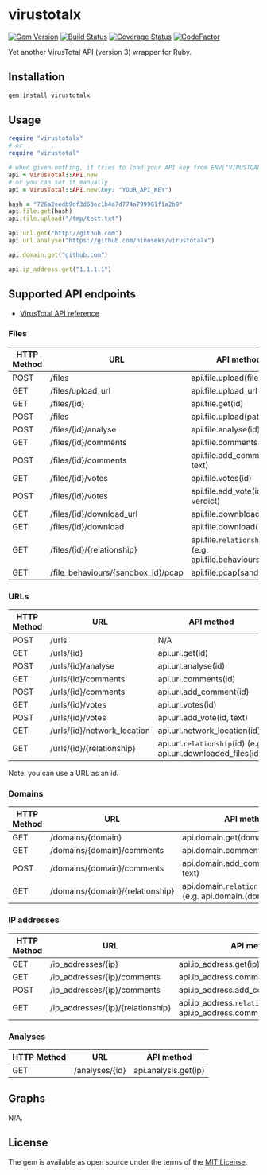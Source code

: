 # virustotalx

[![Gem Version](https://badge.fury.io/rb/virustotalx.svg)](https://badge.fury.io/rb/virustotalx)
[![Build Status](https://travis-ci.org/ninoseki/virustotalx.svg?branch=master)](https://travis-ci.org/ninoseki/virustotalx)
[![Coverage Status](https://coveralls.io/repos/github/ninoseki/virustotalx/badge.svg?branch=master)](https://coveralls.io/github/ninoseki/virustotalx?branch=master)
[![CodeFactor](https://www.codefactor.io/repository/github/ninoseki/virustotalx/badge)](https://www.codefactor.io/repository/github/ninoseki/virustotalx)

Yet another VirusTotal API (version 3) wrapper for Ruby.

## Installation

```bash
gem install virustotalx
```

## Usage

```ruby
require "virustotalx"
# or
require "virustotal"

# when given nothing, it tries to load your API key from ENV["VIRUSTOAL_API_KEY"]
api = VirusTotal::API.new
# or you can set it manually
api = VirusTotal::API.new(key: "YOUR_API_KEY")

hash = "726a2eedb9df3d63ec1b4a7d774a799901f1a2b9"
api.file.get(hash)
api.file.upload("/tmp/test.txt")

api.url.get("http://github.com")
api.url.analyse("https://github.com/ninoseki/virustotalx")

api.domain.get("github.com")

api.ip_address.get("1.1.1.1")
```

## Supported API endpoints

* [VirusTotal API reference](https://developers.virustotal.com/v3.0/reference#overview)

### Files

| HTTP Method | URL                                | API method                                                 |
|-------------|------------------------------------|------------------------------------------------------------|
| POST        | /files                             | api.file.upload(filepath)                                  |
| GET         | /files/upload_url                  | api.file.upload_url                                        |
| GET         | /files/{id}                        | api.file.get(id)                                           |
| POST        | /files                             | api.file.upload(path)                                      |
| POST        | /files/{id}/analyse                | api.file.analyse(id)                                       |
| GET         | /files/{id}/comments               | api.file.comments(id)                                      |
| POST        | /files/{id}/comments               | api.file.add_comment(id, text)                             |
| GET         | /files/{id}/votes                  | api.file.votes(id)                                         |
| POST        | /files/{id}/votes                  | api.file.add_vote(id, verdict)                             |
| GET         | /files/{id}/download_url           | api.file.downbload_url(id)                                 |
| GET         | /files/{id}/download               | api.file.download(id)                                      |
| GET         | /files/{id}/{relationship}         | api.file.`relationship`(id) (e.g. api.file.behaviours(id)) |
| GET         | /file_behaviours/{sandbox_id}/pcap | api.file.pcap(sandbox_id)                                  |

### URLs

| HTTP Method | URL                         | API method                                                     |
|-------------|-----------------------------|----------------------------------------------------------------|
| POST        | /urls                       | N/A                                                            |
| GET         | /urls/{id}                  | api.url.get(id)                                                |
| POST        | /urls/{id}/analyse          | api.url.analyse(id)                                            |
| GET         | /urls/{id}/comments         | api.url.comments(id)                                           |
| POST        | /urls/{id}/comments         | api.url.add_comment(id)                                        |
| GET         | /urls/{id}/votes            | api.url.votes(id)                                              |
| POST        | /urls/{id}/votes            | api.url.add_vote(id, text)                                     |
| GET         | /urls/{id}/network_location | api.url.network_location(id)                                   |
| GET         | /urls/{id}/{relationship}   | api.url.`relationship`(id) (e.g. api.url.downloaded_files(id)) |

Note: you can use a URL as an id.

### Domains

| HTTP Method | URL                              | API method                                                   |
|-------------|----------------------------------|--------------------------------------------------------------|
| GET         | /domains/{domain}                | api.domain.get(domain)                                       |
| GET         | /domains/{domain}/comments       | api.domain.comment(domain)                                   |
| POST        | /domains/{domain}/comments       | api.domain.add_comment(domain, text)                         |
| GET         | /domains/{domain}/{relationship} | api.domain.`relationship`(domain) (e.g. api.domain.(domain)) |

### IP addresses

| HTTP Method | URL                               | API method                                                                      |
|-------------|-----------------------------------|---------------------------------------------------------------------------------|
| GET         | /ip_addresses/{ip}                | api.ip_address.get(ip)                                                          |
| GET         | /ip_addresses/{ip}/comments       | api.ip_address.comments(id)                                                     |
| POST        | /ip_addresses/{ip}/comments       | api.ip_address.add_comment(id, text)                                            |
| GET         | /ip_addresses/{ip}/{relationship} | api.ip_address.`relationship`(id) (e.g. api.ip_address.communicating_files(ip)) |

### Analyses

| HTTP Method | URL            | API method           |
|-------------|----------------|----------------------|
| GET         | /analyses/{id} | api.analysis.get(ip) |

## Graphs

N/A.

## License

The gem is available as open source under the terms of the [MIT License](https://opensource.org/licenses/MIT).

